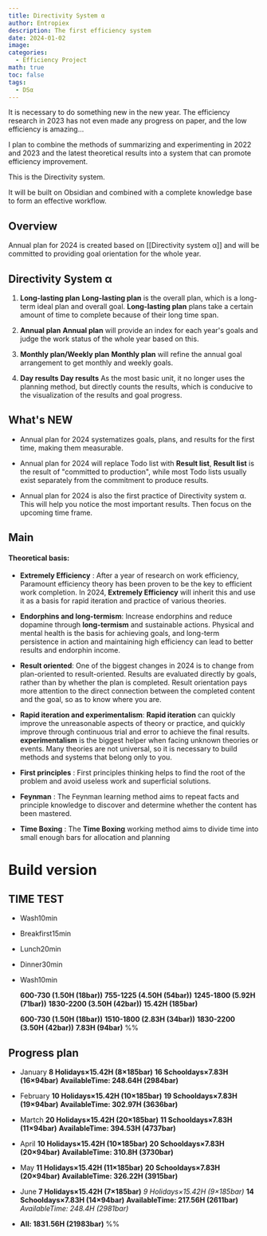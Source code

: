 ```yaml
---
title: Directivity System α
author: Entropiex
description: The first efficiency system
date: 2024-01-02
image: 
categories:
  - Efficiency Project
math: true
toc: false
tags:
  - DSα
---
```

It is necessary to do something new in the new year. The efficiency research in 2023 has not even made any progress on paper, and the low efficiency is amazing...

I plan to combine the methods of summarizing and experimenting in 2022 and 2023 and the latest theoretical results into a system that can promote efficiency improvement.

This is the Directivity system.

It will be built on Obsidian and combined with a complete knowledge base to form an effective workflow.
## Overview

Annual plan for 2024 is created based on [[Directivity system α]] and will be committed to providing goal orientation for the whole year.

## Directivity System α

1. **Long-lasting plan**
**Long-lasting plan** is the overall plan, which is a long-term ideal plan and overall goal. **Long-lasting plan** plans take a certain amount of time to complete because of their long time span.

2. **Annual plan**
**Annual plan** will provide an index for each year's goals and judge the work status of the whole year based on this.

3. **Monthly plan/Weekly plan**
**Monthly plan** will refine the annual goal arrangement to get monthly and weekly goals.

4. **Day results**
**Day results** As the most basic unit, it no longer uses the planning method, but directly counts the results, which is conducive to the visualization of the results and goal progress.
## What's NEW

- Annual plan for 2024 systematizes goals, plans, and results for the first time, making them measurable.

- Annual plan for 2024 will replace Todo list with **Result list**, **Result list** is the result of "committed to production", while most Todo lists usually exist separately from the commitment to produce results.

- Annual plan for 2024 is also the first practice of Directivity system α. This will help you notice the most important results. Then focus on the upcoming time frame.
## Main
#### Theoretical basis:

- **Extremely Efficiency** : After a year of research on work efficiency, Paramount efficiency theory has been proven to be the key to efficient work completion. In 2024, **Extremely Efficiency** will inherit this and use it as a basis for rapid iteration and practice of various theories.

- **Endorphins and long-termism**: Increase endorphins and reduce dopamine through **long-termism** and sustainable actions. Physical and mental health is the basis for achieving goals, and long-term persistence in action and maintaining high efficiency can lead to better results and endorphin income.

- **Result oriented**: One of the biggest changes in 2024 is to change from plan-oriented to result-oriented. Results are evaluated directly by goals, rather than by whether the plan is completed. Result orientation pays more attention to the direct connection between the completed content and the goal, so as to know where you are.

- **Rapid iteration and experimentalism**: **Rapid iteration** can quickly improve the unreasonable aspects of theory or practice, and quickly improve through continuous trial and error to achieve the final results. **experimentalism** is the biggest helper when facing unknown theories or events. Many theories are not universal, so it is necessary to build methods and systems that belong only to you.

- **First principles** : First principles thinking helps to find the root of the problem and avoid useless work and superficial solutions.

- **Feynman** : The Feynman learning method aims to repeat facts and principle knowledge to discover and determine whether the content has been mastered.

- **Time Boxing** : The **Time Boxing** working method aims to divide time into small enough bars for allocation and planning

# Build version

## TIME TEST

- Wash10min
- Breakfirst15min
- Lunch20min
- Dinner30min
- Wash10min

	**600-730 (1.50H (18bar))**
	**755-1225 (4.50H (54bar))**
	**1245-1800 (5.92H (71bar))**
	**1830-2200 (3.50H (42bar))**
	**15.42H (185bar)**

	**600-730 (1.50H (18bar))**
	**1510-1800 (2.83H (34bar))**
	**1830-2200 (3.50H (42bar))**
	**7.83H (94bar)**
%%
## Progress plan

- January 
	**8 Holidays×15.42H (8×185bar)**
	**16 Schooldays×7.83H (16×94bar)**
	 **AvailableTime: 248.64H (2984bar)** 
- February
	**10 Holidays×15.42H (10×185bar)**
	**19 Schooldays×7.83H (19×94bar)**
	**AvailableTime: 302.97H (3636bar)** 
- Martch
	**20 Holidays×15.42H (20×185bar)**
	**11 Schooldays×7.83H (11×94bar)**
	**AvailableTime: 394.53H (4737bar)** 
- April
	**10 Holidays×15.42H (10×185bar)**
	**20 Schooldays×7.83H (20×94bar)**
	**AvailableTime: 310.8H (3730bar)** 
- May
	**11 Holidays×15.42H (11×185bar)**
	**20 Schooldays×7.83H (20×94bar)**
	**AvailableTime: 326.22H (3915bar)** 
- June
	**7 Holidays×15.42H (7×185bar)**
	*9 Holidays×15.42H (9×185bar)*
	**14 Schooldays×7.83H (14×94bar)**
	**AvailableTime: 217.56H (2611bar)** 
	*AvailableTime: 248.4H (2981bar)*

- **All: 1831.56H (21983bar)**
%%